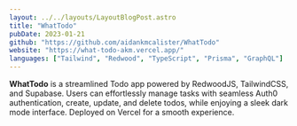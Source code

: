 ```yaml
---
layout: ../../layouts/LayoutBlogPost.astro
title: "WhatTodo"
pubDate: 2023-01-21
github: "https://github.com/aidankmcalister/WhatTodo"
website: "https://what-todo-akm.vercel.app/"
languages: ["Tailwind", "Redwood", "TypeScript", "Prisma", "GraphQL"]
---
```


**WhatTodo** is a streamlined Todo app powered by RedwoodJS, TailwindCSS, and Supabase. Users can effortlessly manage tasks with seamless Auth0 authentication, create, update, and delete todos, while enjoying a sleek dark mode interface. Deployed on Vercel for a smooth experience.
